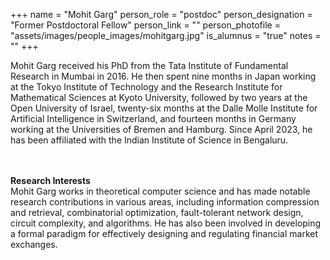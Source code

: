 +++
name = "Mohit Garg"
person_role = "postdoc"
person_designation = "Former Postdoctoral Fellow"
person_link = ""
person_photofile = "assets/images/people_images/mohitgarg.jpg"
is_alumnus = "true"
notes = ""
+++

Mohit Garg received his PhD from the Tata Institute of Fundamental Research in Mumbai in 2016. He then spent nine months in Japan working at the Tokyo Institute of Technology and the Research Institute for Mathematical Sciences at Kyoto University, followed by two years at the Open University of Israel, twenty-six months at the Dalle Molle Institute for Artificial Intelligence in Switzerland, and fourteen months in Germany working at the Universities of Bremen and Hamburg. Since April 2023, he has been affiliated with the Indian Institute of Science in Bengaluru.

<br><br><b>Research Interests</b>
<br>
Mohit Garg works in theoretical computer science and has made notable research contributions in various areas, including information compression and retrieval, combinatorial optimization, fault-tolerant network design, circuit complexity, and algorithms. He has also been involved in developing a formal paradigm for effectively designing and regulating financial market exchanges.

